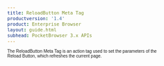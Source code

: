 ```yaml
---
title: ReloadButton Meta Tag
productversion: '1.4'
product: Enterprise Browser
layout: guide.html
subhead: PocketBrowser 3.x APIs
---
```


The ReloadButton Meta Tag is an action tag used to set the parameters of the Reload Button, which refreshes the current page.</p>

<html>
  <head>
    <META http-equiv="Content-Type" content="text/html; charset=utf-8">
    <style>
					body
					{
					font-family:verdana,arial,helvetica;
					font-size:x-small;
					margin:20;
					}
					h1
					{
					font-family:verdana,arial,helvetica;
					font-size:medium;
					font-weight:bold;
					}
					th
					{
					font-family:verdana,arial,helvetica;
					font-size:x-small;
					font-weight:bold;
					text-align:left;
					background-color:#CCCCCC;
					}
					td
					{
					font-family:verdana,arial,helvetica;
					font-size:x-small;
					text-align:left;
					}
					.clsRef
					{
					font-family:verdana,arial,helvetica;
					font-size:small;
					color:#003399;
					font-weight:bold;
					text-align:left;
					}
					.clsSyntax
					{
					font-family:courier;
					font-size:x-small;
					text-align:left;
					background-color:#ffffff;
					}
					.clsSyntaxHeadings
					{
					font-family:verdana,arial,helvetica;
					font-size:x-small;
					font-weight:bold;
					text-align:left;
					color:#000066;
					background-color:#efeff7;
					border-bottom: #c8cdde 1px solid;
					}
					.clsSyntaxCells
					{
					font-family:verdana,arial,helvetica;
					font-size:x-small;
					text-align:left;
					background-color:#f7f7ff;
					border-bottom: #d5d5d3 1px solid;
					}
				</style>
    <title>ReloadButton</title><script type="text/javascript" language="Javascript">
					
					function ToggleSpan(SpanId, ImgID)
					{
						var path = '../Resources/'
					//Toggle the span view on or off
					var Rollup = document.all.item(SpanId);
					var RollupImg = document.all.item(ImgID);
					var ToggleExpand = path + 'ToggleExpand.gif';
					var ToggleCollapse = path + 'ToggleCollapse.gif';
					Rollup.style.display = (Rollup.style.display=='none' ? 'block' : 'none');
					RollupImg.src = (Rollup.style.display=='none' ? ToggleExpand : ToggleCollapse);
					}

					function CopyTemplate(sControl)
					{
					//Copy the template values held in the appropriate textarea to clipboard
					if (window.clipboardData)
					{
					window.clipboardData.setData("Text", document.all.item(sControl).value);
					}
					return false;
					}
					
				</script></head>
  <body topmargin="0" leftmargin="0" marginheight="0" marginwidth="0" bgcolor="#ffffff" text="#000000">
    <hr size="1">
    <div id="SyntaxSpan" style="display:block">
      <blockquote>
        <table class="clsSyntax" cellspacing="1" cellpadding="3" width="95%">
          <tr>
            <th class="clsSyntaxHeadings">ReloadButton (META Tag) Syntax
						</th>
          </tr>
          <tr>
            <td class="clsSyntaxCells">
              <p>&lt;META HTTP-Equiv="ReloadButton" content="[parameter]"&gt;</p>
            </td>
          </tr>
        </table>
      </blockquote><br></div>
    <div id="ParametersWSpan" style="display:block">
      <blockquote>
				Items listed in this section indicate parameters, or attributes which can be set.
				<BR><BR><table class="clsSyntax" cellspacing="1" cellpadding="3" width="95%">
          <col width="20%">
          <col width="20%">
          <col width="38%">
          <col width="22%">
          <tr>
            <th class="clsSyntaxHeadings">Name</th>
            <th class="clsSyntaxHeadings">Possible Values</th>
            <th class="clsSyntaxHeadings">Description</th>
            <th class="clsSyntaxHeadings">
              <table cellspacing="0" cellpadding="0">
                <tr>
                  <td width="85%" class="clsSyntaxHeadings" style="border-bottom-style: none;">Default Value</td>
                </tr>
              </table>
            </th>
          </tr>
          <tr>
            <td valign="top" class="clsSyntaxCells"><b>Left:[Value]
													</b></td>
            <td valign="top" class="clsSyntaxCells">Positive number, representing pixels</td>
            <td valign="top" class="clsSyntaxCells">Sets the X position of the Reload button.</td>
            <td valign="top" class="clsSyntaxCells">Top right corner of the screen</td>
          </tr>
          <tr>
            <td valign="top" class="clsSyntaxCells"><b>Top:[Value]
													</b></td>
            <td valign="top" class="clsSyntaxCells">Positive number, representing pixels</td>
            <td valign="top" class="clsSyntaxCells">Sets the Y position of the Reload button.</td>
            <td valign="top" class="clsSyntaxCells">Top right corner of the screen</td>
          </tr>
          <tr>
            <td valign="top" class="clsSyntaxCells"><b>Height:[Value]
													</b></td>
            <td valign="top" class="clsSyntaxCells">Positive number, representing pixels</td>
            <td valign="top" class="clsSyntaxCells">Sets the height of the Reload button.</td>
            <td valign="top" class="clsSyntaxCells">Dependant on screen resolution</td>
          </tr>
          <tr>
            <td valign="top" class="clsSyntaxCells"><b>Width:[Value]
													</b></td>
            <td valign="top" class="clsSyntaxCells">Positive number, representing pixels</td>
            <td valign="top" class="clsSyntaxCells">Sets the width of the Reload button.</td>
            <td valign="top" class="clsSyntaxCells">Dependant on screen resolution</td>
          </tr>
          <tr>
            <td valign="top" class="clsSyntaxCells"><b>ImageUp:[Value]
													</b></td>
            <td valign="top" class="clsSyntaxCells">URL</td>
            <td valign="top" class="clsSyntaxCells">Sets the image to be displayed when the Reload Button is in the up state. See Remarks.</td>
            <td valign="top" class="clsSyntaxCells">Default image</td>
          </tr>
          <tr>
            <td valign="top" class="clsSyntaxCells"><b>ImageDown:[Value]
													</b></td>
            <td valign="top" class="clsSyntaxCells">URL</td>
            <td valign="top" class="clsSyntaxCells">Sets the image to be displayed when the Reload Button is in the down state. See Remarks.</td>
            <td valign="top" class="clsSyntaxCells">Default image</td>
          </tr>
          <tr>
            <td valign="top" class="clsSyntaxCells"><b>Visibility:[Value]
													</b></td>
            <td valign="top" class="clsSyntaxCells">Visible, Hidden</td>
            <td valign="top" class="clsSyntaxCells">Sets the visibility of the Reload button.</td>
            <td valign="top" class="clsSyntaxCells">Hidden.</td>
          </tr>
        </table>
        <table cellspacing="1" cellpadding="3" width="95%">
          <col width="78%">
          <col width="8%">
          <col width="1%">
          <col width="5%">
          <col width="1%">
          <col width="5%">
          <col width="2%">
          <tr align="right">
            <td></td>
            <td valign="bottom" style="border-bottom-style: none;font-weight:normal;font-size:xx-small;"><nobr><b>Copy parameters template to clipboard:</b></nobr></td>
            <td></td>
            <td valign="bottom" style="border-bottom-style: none;font-weight:normal;font-size:xx-small;"><nobr><img id="imgCopyDefaultsW" alt="Copy META Tag template to clipboard" onclick="CopyTemplate('txtMETATemplateW')" onmouseover="this.style.cursor='hand'" src="../Resources/CopyDefaults.gif">
									META Tags
								</nobr></td>
            <td></td>
            <td valign="middle" style="border-bottom-style: none;font-weight:normal;font-size:xx-small;"><nobr><img id="imgCopyDefaultsW" alt="Copy Javascript template to clipboard" onclick="CopyTemplate('txtJavascriptTemplateW')" onmouseover="this.style.cursor='hand'" src="../Resources/CopyDefaults.gif">
									Javascript
								</nobr></td>
            <td></td>
          </tr>
        </table>
        <div style="display:none"><textarea id="txtMETATemplateW">&lt;!-- 
The ReloadButton META Tag is an action tag used to set the parameters of the Reload Button. When clicked, the current page is reloaded.
--&gt;
&lt;!-- &lt;META HTTP-Equiv="ReloadButton" Content="Left:[Value]"&gt; --&gt;      &lt;!-- Sets the X position of the Reload button. --&gt;
&lt;!-- &lt;META HTTP-Equiv="ReloadButton" Content="Top:[Value]"&gt; --&gt;      &lt;!-- Sets the Y position of the Reload button. --&gt;
&lt;!-- &lt;META HTTP-Equiv="ReloadButton" Content="Height:[Value]"&gt; --&gt;      &lt;!-- Sets the height of the Reload button. --&gt;
&lt;!-- &lt;META HTTP-Equiv="ReloadButton" Content="Width:[Value]"&gt; --&gt;      &lt;!-- Sets the width of the Reload button. --&gt;
&lt;!-- &lt;META HTTP-Equiv="ReloadButton" Content="ImageUp:[Value]"&gt; --&gt;      &lt;!-- Sets the image to be displayed when the Reload Button is in the up state. See Remarks. --&gt;
&lt;!-- &lt;META HTTP-Equiv="ReloadButton" Content="ImageDown:[Value]"&gt; --&gt;      &lt;!-- Sets the image to be displayed when the Reload Button is in the down state. See Remarks. --&gt;
&lt;!-- &lt;META HTTP-Equiv="ReloadButton" Content="Visibility:[Value]"&gt; --&gt;      &lt;!-- Sets the visibility of the Reload button. --&gt;</textarea></div>
        <div style="display:none"><textarea id="txtJavascriptTemplateW">&lt;script&gt;
   /*
   The ReloadButton META Tag is an action tag used to set the parameters of the Reload Button. When clicked, the current page is reloaded.
   */

   function doReloadButtonInit()
   {
      var objGeneric = new ActiveXObject("PocketBrowser.Generic");

      //objGeneric.InvokeMETAFunction('ReloadButton', 'Left:[Value]');      /* Sets the X position of the Reload button. */
      //objGeneric.InvokeMETAFunction('ReloadButton', 'Top:[Value]');      /* Sets the Y position of the Reload button. */
      //objGeneric.InvokeMETAFunction('ReloadButton', 'Height:[Value]');      /* Sets the height of the Reload button. */
      //objGeneric.InvokeMETAFunction('ReloadButton', 'Width:[Value]');      /* Sets the width of the Reload button. */
      //objGeneric.InvokeMETAFunction('ReloadButton', 'ImageUp:[Value]');      /* Sets the image to be displayed when the Reload Button is in the up state. See Remarks. */
      //objGeneric.InvokeMETAFunction('ReloadButton', 'ImageDown:[Value]');      /* Sets the image to be displayed when the Reload Button is in the down state. See Remarks. */
      //objGeneric.InvokeMETAFunction('ReloadButton', 'Visibility:[Value]');      /* Sets the visibility of the Reload button. */

   }
&lt;/script&gt;</textarea></div>
      </blockquote><br></div>
    
    <div id="ExamplesSpan" style="display:block">
      <blockquote>
        <p>The following example shows the reload button and sets the left and top coordinates to 50 pixels.</p>
        <table class="clsSyntax" cellspacing="1" cellpadding="3" width="95%">
          <tr>
            <td>
              <pre class="clsSyntaxCells">
&lt;META HTTP-Equiv="ReloadButton" Content="Visibility:Visible"&gt;
&lt;META HTTP-Equiv="ReloadButton" Content="Left:50"&gt;
&lt;META HTTP-Equiv="ReloadButton" Content="Top:50"&gt;
				</pre>
            </td>
          </tr>
        </table>
        <table cellspacing="1" cellpadding="3" width="95%">
          <col width="85%">
          <col width="15%">
          <tr align="right">
            <td></td>
            <td valign="bottom" style="border-bottom-style: none;font-weight:normal;font-size:xx-small;"><nobr><img id="imgCopyDefaults" alt="Copy example to clipboard" onmouseover="this.style.cursor='hand'" src="../Resources/CopyDefaults.gif" onclick="CopyTemplate('ID0EJD');">
									Copy example to clipboard
								</nobr></td>
          </tr>
        </table>
        <div id="Examples" style="display:none"><textarea id="ID0EJD">&lt;!-- 
The following example shows the reload button and sets the left and top coordinates to 50 pixels.
--&gt;

&lt;META HTTP-Equiv="ReloadButton" Content="Visibility:Visible"&gt;
&lt;META HTTP-Equiv="ReloadButton" Content="Left:50"&gt;
&lt;META HTTP-Equiv="ReloadButton" Content="Top:50"&gt;
				</textarea></div>
        <p>The follwing example shows the Reload button and displays the reaload_up.gif / reload_down.gif images on it (reszing the images if necessary).</p>
        <table class="clsSyntax" cellspacing="1" cellpadding="3" width="95%">
          <tr>
            <td>
              <pre class="clsSyntaxCells">
&lt;META HTTP-Equiv="ReloadButton" Content="ImageUp:url('http://myaddress/reload_up.gif'); ImageDown:url('http://myaddress/reload_down.gif'); Visibility:Visible"&gt;
				</pre>
            </td>
          </tr>
        </table>
        <table cellspacing="1" cellpadding="3" width="95%">
          <col width="85%">
          <col width="15%">
          <tr align="right">
            <td></td>
            <td valign="bottom" style="border-bottom-style: none;font-weight:normal;font-size:xx-small;"><nobr><img id="imgCopyDefaults" alt="Copy example to clipboard" onmouseover="this.style.cursor='hand'" src="../Resources/CopyDefaults.gif" onclick="CopyTemplate('ID0EQD');">
									Copy example to clipboard
								</nobr></td>
          </tr>
        </table>
        <div id="Examples" style="display:none"><textarea id="ID0EQD">&lt;!-- 
The follwing example shows the Reload button and displays the reaload_up.gif / reload_down.gif images on it (reszing the images if necessary).
--&gt;

&lt;META HTTP-Equiv="ReloadButton" Content="ImageUp:url('http://myaddress/reload_up.gif'); ImageDown:url('http://myaddress/reload_down.gif'); Visibility:Visible"&gt;
				</textarea></div>
      </blockquote>
    </div>
    <div id="RemarksSpan" style="display:block">
      <blockquote>
        <DIV class="clsRef">Use of Images on Buttons.</DIV>
        <DIV style="font-family:verdana,arial,helvetica;font-size:x-small;">Images can be specified as local to the device or on an HTTP / FTP server, just specify the required protocol as part of your URL (file://\, HTTP:// and FTP://).  Image will be scaled to the size of the button.  JPEG and GIF images are only supported on WM devices.  Both CE and WM support BMP files.</DIV>
        <pre style="font-family:courier;font-size:small;"></pre>
        <DIV class="clsRef">Reparsing Meta Tags</DIV>
        <DIV style="font-family:verdana,arial,helvetica;font-size:x-small;">Note that PocketBrowser will not reparse a page's meta tags when the page is reloaded.  For example if a loaded page contains a 'QuitButton' 'Visibility:Visible' and that page is changed on disk to remove that meta tag; when the page is reloaded the quit button will remain shown.  This is for efficiency, to dynamically change tags use InvokeMetaFunction in the Generic object.</DIV>
        <pre style="font-family:courier;font-size:small;"></pre>
        <DIV class="clsRef">Default Positions</DIV>
        <DIV style="font-family:verdana,arial,helvetica;font-size:x-small;">By default this control will be placed a the top of the screen.  On Windows Mobile if the 'FullScreen' configuration setting is disabled the control will need to be moved, otherwise it will appear beneath the task bar.</DIV>
        <pre style="font-family:courier;font-size:small;"></pre>
        <DIV class="clsRef">Switching to Other Applications</DIV>
        <DIV style="font-family:verdana,arial,helvetica;font-size:x-small;">All controls are designed to be shown on top of PocketBrowser.  If you require to switch to an application other than PocketBrowser you should minimize PB to ensure the buttons do not remain shown.</DIV>
        <pre style="font-family:courier;font-size:small;"></pre>
        <DIV class="clsRef">Screen Orientation</DIV>
        <DIV style="font-family:verdana,arial,helvetica;font-size:x-small;">When the screen orientation changes, either using the ScreenOrientation tag or by rotating a device with hardware support, the command areas will automatically move and resize to fit the new layout. However the buttons themselves are not moved and in some cases this may result in them being off the screen or not in the expected position. If so they must be moved manually by detecting the ScreenOrientationEvent.</DIV>
        <pre style="font-family:courier;font-size:small;"></pre>
      </blockquote><br></div>
    <div id="InfoSpan" style="display:block">
      <blockquote>
        <table>
          <tr>
            <th>Supported Platforms</th>
            <td>Windows CE, Windows Mobile</td>
          </tr>
          <tr>
            <th>Persistence</th>
            <td>This tag is persistent.</td>
          </tr>
          <tr>
            <th>Min. Requirements</th>
            <td>None.</td>
          </tr>
        </table>
      </blockquote><br></div>
    <div id="DefaultParamsSpan" style="display:none">
      <pre><textarea id="DefaultParameters"></textarea></pre>
    </div>
  </body>
</html>
